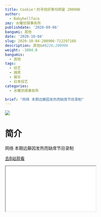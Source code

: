 ```yaml
---
title: Cookie！的寻找好莱坞明星 200906
author:
  - Babyhellface
zmz: 水曜侦探事务所
publishdate: '2020-09-06'
bangumi: 其他
date: '2020-10-04'
slug: 2020-10-04-200906-712297168
description: 其他&#8226;200906
weight: -1004.0
bangumis:
  - 其他
tags:
  - 综艺
  - 搞笑
  - 娱乐
  - 日本综艺
categories:
  - 水曜侦探事务所

brief: "网络 本期远藤因发热而缺席节目录制"
---
```

![](https://raw.githubusercontent.com/tcgriffith/owaraisite/master/static/tmpimg/6748b3cc53a513903d783b5fe624505a3acf610c.jpg.480.jpg)
# 简介  
网络
本期远藤因发热而缺席节目录制  

[去B站观看](https://www.bilibili.com/video/av712297168/)
<div class ="resp-container"><iframe class="testiframe" src="//player.bilibili.com/player.html?aid=712297168"", scrolling="no", allowfullscreen="true" > </iframe></div> 
